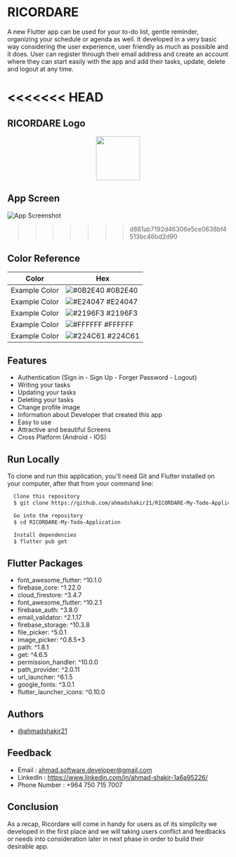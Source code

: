 # RICORDARE

A new Flutter app can be used for your to-do list, gentle reminder, organizing your schedule or agenda as well. It developed in a very basic way considering the user experience, user friendly as much as possible and it does. User can register through their email address and create an account where they can start easily with the app and add their tasks, update, delete and logout at any time.

<<<<<<< HEAD
=======
## RICORDARE Logo

<div align="center">
  <img src="C:\Users\MIQDAD\Desktop\Food-Ordering-App\RICORDARE LOGO - 2.jpg" width="100"/>
</div>

## App Screen

![App Screenshot](https://via.placeholder.com/468x300?text=App+Screenshot+Here)
>>>>>>> d881ab7192d46306e5ce0638bf4513bc46bd2d90

## Color Reference

| Color             | Hex                                                                |
| ----------------- | ------------------------------------------------------------------ |
| Example Color | ![#0B2E40](https://via.placeholder.com/10/0B2E40?text=+) #0B2E40 |
| Example Color | ![#E24047](https://via.placeholder.com/10/E24047?text=+) #E24047 |
| Example Color | ![#2196F3](https://via.placeholder.com/10/2196F3?text=+) #2196F3 |
| Example Color | ![#FFFFFF](https://via.placeholder.com/10/FFFFFF?text=+) #FFFFFF |
| Example Color | ![#224C61](https://via.placeholder.com/10/224C61?text=+) #224C61 |


## Features

  - Authentication (Sign in - Sign Up - Forger Password - Logout)
  - Writing your tasks
  - Updating your tasks
  - Deleting your tasks
  - Change profile image
  - Information about Developer that created this app
  - Easy to use
  - Attractive and beautiful Screens
  - Cross Platform (Android - IOS)


## Run Locally 

To clone and run this application, you'll need Git and Flutter installed on your computer, after that from your command line:

```bash
  Clone this repository
  $ git clone https://github.com/ahmadshakir21/RICORDARE-My-Todo-Application.git

  Go into the repository
  $ cd RICORDARE-My-Todo-Application

  Install dependencies
  $ flutter pub get
```
    
## Flutter Packages

  - font_awesome_flutter: ^10.1.0
  - firebase_core: ^1.22.0
  - cloud_firestore: ^3.4.7
  - font_awesome_flutter: ^10.2.1
  - firebase_auth: ^3.8.0
  - email_validator: ^2.1.17
  - firebase_storage: ^10.3.8
  - file_picker: ^5.0.1
  - image_picker: ^0.8.5+3
  - path: ^1.8.1
  - get: ^4.6.5
  - permission_handler: ^10.0.0
  - path_provider: ^2.0.11
  - url_launcher: ^6.1.5
  - google_fonts: ^3.0.1
  - flutter_launcher_icons: ^0.10.0

## Authors

- [@ahmadshakir21](https://github.com/ahmadshakir21)


## Feedback

  - Email : ahmad.software.developer@gmail.com
  - LinkedIn : https://www.linkedin.com/in/ahmad-shakir-1a6a95226/
  - Phone Number : +964 750 715 7007


## Conclusion

As a recap, Ricordare will come in handy for users as of its simplicity we developed in the first place and we will taking users conflict and feedbacks or needs into consideration later in next phase in order to build their desirable app. 
